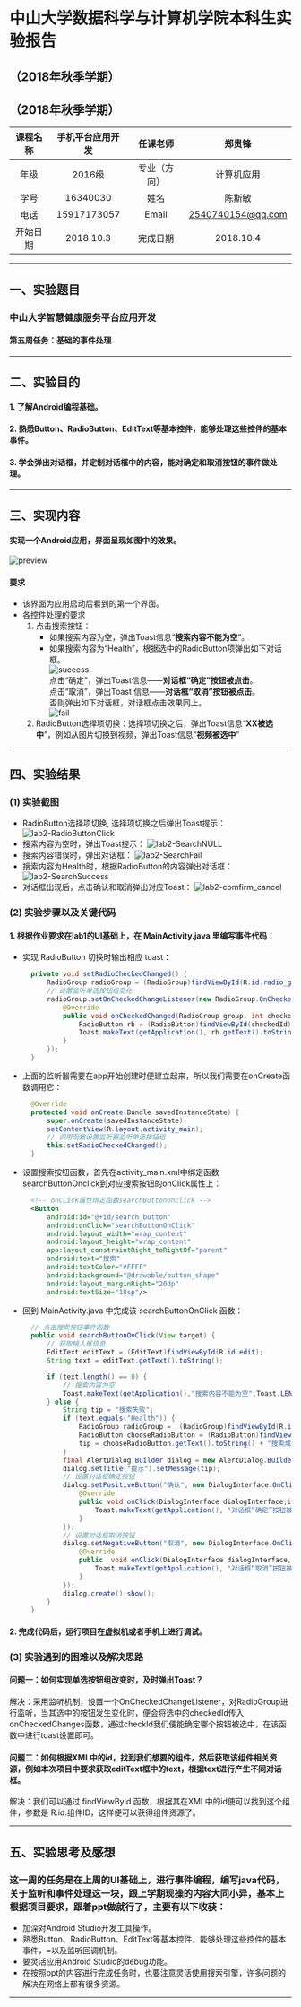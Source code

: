 # 中山大学数据科学与计算机学院本科生实验报告

## （2018年秋季学期）

## （2018年秋季学期）
| 课程名称 | 手机平台应用开发 | 任课老师 | 郑贵锋 |
| :------------: | :-------------: | :------------: | :-------------: |
| 年级 | 2016级  | 专业（方向） |  计算机应用 |
| 学号 | 16340030 | 姓名 | 陈斯敏 |
| 电话 | 15917173057 | Email | 2540740154@qq.com |
| 开始日期 | 2018.10.3 | 完成日期 | 2018.10.4

---

## 一、实验题目

### **中山大学智慧健康服务平台应用开发**

#### 第五周任务：**基础的事件处理**

---

## 二、实验目的

#### 1. 了解Android编程基础。
#### 2. 熟悉Button、RadioButton、EditText等基本控件，能够处理这些控件的基本事件。
#### 3. 学会弹出对话框，并定制对话框中的内容，能对确定和取消按钮的事件做处理。

---


## 三、实现内容

#### 实现一个Android应用，界面呈现如图中的效果。  

![preview](https://gitee.com/code_sysu/PersonalProject1/raw/master/manual/images/preview.jpg)  
#### 要求  
* 该界面为应用启动后看到的第一个界面。  
* 各控件处理的要求
   1. 点击搜索按钮：
      * 如果搜索内容为空，弹出Toast信息“**搜索内容不能为空**”。
      * 如果搜索内容为“Health”，根据选中的RadioButton项弹出如下对话框。  
![success](https://gitee.com/code_sysu/PersonalProject1/raw/master/manual/images/success.jpg)  
        点击“确定”，弹出Toast信息——**对话框“确定”按钮被点击**。  
        点击“取消”，弹出Toast 信息——**对话框“取消”按钮被点击**。  
        否则弹出如下对话框，对话框点击效果同上。  
![fail](https://gitee.com/code_sysu/PersonalProject1/raw/master/manual/images/fail.jpg)  
   2. RadioButton选择项切换：选择项切换之后，弹出Toast信息“**XX被选中**”，例如从图片切换到视频，弹出Toast信息“**视频被选中**”  

---

## 四、实验结果

### (1) 实验截图
* RadioButton选择项切换, 选择项切换之后弹出Toast提示：
![lab2-RadioButtonClick](https://gitee.com/chensm9/PersonalProject1/raw/master/report/Wednesday/16340030ChenSiMin/report-image/lab2-RadioButtonClick.jpg)
* 搜索内容为空时，弹出Toast提示：
![lab2-SearchNULL](https://gitee.com/chensm9/PersonalProject1/raw/master/report/Wednesday/16340030ChenSiMin/report-image/lab2-SearchNULL.jpg)
* 搜索内容错误时，弹出对话框：
![lab2-SearchFail](https://gitee.com/chensm9/PersonalProject1/raw/master/report/Wednesday/16340030ChenSiMin/report-image/lab2-SearchFail.jpg)
* 搜索内容为Health时，根据RadioButton的内容弹出对话框：
![lab2-SearchSuccess](https://gitee.com/chensm9/PersonalProject1/raw/master/report/Wednesday/16340030ChenSiMin/report-image/lab2-SearchSuccess.jpg)
* 对话框出现后，点击确认和取消弹出对应Toast：
![lab2-comfirm_cancel](https://gitee.com/chensm9/PersonalProject1/raw/master/report/Wednesday/16340030ChenSiMin/report-image/lab2-comfirm_cancel.jpg)

### (2) 实验步骤以及关键代码
#### 1. 根据作业要求在lab1的UI基础上，在 MainActivity.java 里编写事件代码：
* 实现 RadioButton 切换时输出相应 toast：
  ```java
    private void setRadioCheckedChanged() {
        RadioGroup radioGroup = (RadioGroup)findViewById(R.id.radio_group);
        // 设置监听单选按钮组变化
        radioGroup.setOnCheckedChangeListener(new RadioGroup.OnCheckedChangeListener() {
            @Override
            public void onCheckedChanged(RadioGroup group, int checkedId) {
                RadioButton rb = (RadioButton)findViewById(checkedId);
                Toast.makeText(getApplication(), rb.getText().toString()+"被选中", Toast.LENGTH_SHORT).show();
            }
        });
    }
  ````
* 上面的监听器需要在app开始创建时便建立起来，所以我们需要在onCreate函数调用它：
  ````java
    @Override
    protected void onCreate(Bundle savedInstanceState) {
        super.onCreate(savedInstanceState);
        setContentView(R.layout.activity_main);
        // 调用函数设置监听器监听单选按钮组
        this.setRadioCheckedChanged();
    }
  ````
* 设置搜索按钮函数，首先在activity_main.xml中绑定函数searchButtonOnclick到对应搜索按钮的onClick属性上：
  ````xml
    <!-- onCLick属性绑定函数searchButtonOnclick -->
    <Button
        android:id="@+id/search_button"
        android:onClick="searchButtonOnClick"
        android:layout_width="wrap_content"
        android:layout_height="wrap_content"
        app:layout_constraintRight_toRightOf="parent"
        android:text="搜索"
        android:textColor="#FFFF"
        android:background="@drawable/button_shape"
        android:layout_marginRight="20dp"
        android:textSize="18sp"/>
  ````
* 回到 MainActivity.java 中完成该 searchButtonOnClick 函数：
  ````java
    // 点击搜索按钮事件函数
    public void searchButtonOnClick(View target) {
        // 获取输入框信息
        EditText editText = (EditText)findViewById(R.id.edit);
        String text = editText.getText().toString();

        if (text.length() == 0) {
            // 搜索内容为空
            Toast.makeText(getApplication(),"搜索内容不能为空",Toast.LENGTH_SHORT).show();
        } else {
            String tip = "搜索失败";
            if (text.equals("Health")) {
                RadioGroup radioGroup =  (RadioGroup)findViewById(R.id.radio_group);
                RadioButton chooseRadioButton = (RadioButton)findViewById(radioGroup.getCheckedRadioButtonId());
                tip = chooseRadioButton.getText().toString() + "搜索成功";
            }
            final AlertDialog.Builder dialog = new AlertDialog.Builder(this);
            dialog.setTitle("提示").setMessage(tip);
            // 设置对话框确定按钮
            dialog.setPositiveButton("确认", new DialogInterface.OnClickListener(){
                @Override
                public void onClick(DialogInterface dialogInterface,int i) {
                    Toast.makeText(getApplication(), "对话框“确定”按钮被点击", Toast.LENGTH_SHORT).show();
                }
            });
            // 设置对话框取消按钮
            dialog.setNegativeButton("取消", new DialogInterface.OnClickListener(){
                @Override
                public  void onClick(DialogInterface dialogInterface,int i){
                    Toast.makeText(getApplication(), "对话框“取消”按钮被点击", Toast.LENGTH_SHORT).show();
                }
            });
            dialog.create().show();
        }
    }
  ````
#### 2. 完成代码后，运行项目在虚拟机或者手机上进行调试。

### (3) 实验遇到的困难以及解决思路
#### 问题一：如何实现单选按钮组改变时，及时弹出Toast？
解决：采用监听机制，设置一个OnCheckedChangeListener，对RadioGroup进行监听，当其选中的按钮发生变化时，便会将选中的checkedId传入onCheckedChanges函数，通过checkId我们便能确定哪个按钮被选中，在该函数中进行toast设置即可。

#### 问题二：如何根据XML中的id，找到我们想要的组件，然后获取该组件相关资源，例如本次项目中要求获取editText框中的text，根据text进行产生不同对话框。
解决：我们可以通过 findViewById 函数，根据其在XML中的id便可以找到这个组件，参数是 R.id.组件ID，这样便可以获得组件资源了。
  
---

## 五、实验思考及感想

### 这一周的任务是在上周的UI基础上，进行事件编程，编写java代码，关于监听和事件处理这一块，跟上学期现操的内容大同小异，基本上根据项目要求，跟着ppt做就行了，主要有以下收获：
* 加深对Android Studio开发工具操作。
* 熟悉Button、RadioButton、EditText等基本控件，能够处理这些控件的基本事件，=以及监听回调机制。
* 要灵活应用Android Studio的debug功能。
* 在按照ppt的内容进行完成任务时，也要注意灵活使用搜索引擎，许多问题的解决在网络上都有很多资源。

---
